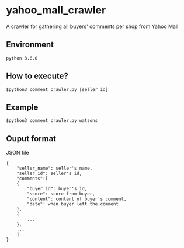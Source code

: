 # yahoo_mall_crawler

A crawler for gathering all buyers' comments per shop from Yahoo Mall


## Environment
    python 3.6.0

## How to execute?

    $python3 comment_crawler.py [seller_id]
    
## Example
    $python3 comment_crawler.py watsons
    
## Ouput format
JSON file

	{
	    "seller_name": seller's name,
	    "seller_id": seller's id,
	    "comments":[
		{
		    "buyer_id": buyer's id,
		    "score": score from buyer,
		    "content": content of buyer's comment,
		    "date": when buyer left the comment
		},
		{
		    ...
		},
		...
	    ]
	}
